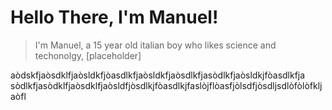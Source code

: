 # Hello There, I'm Manuel!
> I'm Manuel, a 15 year old italian boy who likes science and techonolgy, [placeholder]

aòdskfjaòsdklfjaòsldkfjòasdlkfjaòsldkfjaòsdlkfjasòdlkfjaòsldkjfòasdlkfja <br> sòdlkfjasòdklfjaòsdklfjaòsldfjòsdlkjfòasdlkjfaslòjflòasfjòlsdfjòsdljsdlòfòlòfkljaòfl
